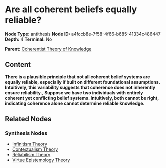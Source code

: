 # Are all coherent beliefs equally reliable?

**Node Type:** antithesis
**Node ID:** a4fccb8e-7f58-4f66-b685-41334c486447
**Depth:** 4
**Terminal:** No

**Parent:** [Coherentist Theory of Knowledge](coherentist-theory-of-knowledge-synthesis-db563b7b-d735-4ed0-b347-3861c4ccaa56.md)

## Content

**There is a plausible principle that not all coherent belief systems are equally reliable, especially if built on different foundational assumptions. Intuitively, this variability suggests that coherence does not inherently ensure reliability.**, **Suppose we have two individuals with entirely coherent yet conflicting belief systems. Intuitively, both cannot be right, indicating coherence alone cannot determine reliable knowledge.**

## Related Nodes

### Synthesis Nodes

- [Infinitism Theory](infinitism-theory-synthesis-a333ec2f-ec60-4a96-8679-b181de835a8c.md)
- [Contextualism Theory](contextualism-theory-synthesis-d15719b1-8b7d-4179-8ff1-d111055fba64.md)
- [Reliabilism Theory](reliabilism-theory-synthesis-e2ac3907-d00b-4a11-b711-3a153fba3c60.md)
- [Virtue Epistemology Theory](virtue-epistemology-theory-synthesis-d280409a-1547-4936-bec8-70f401b2d06c.md)

